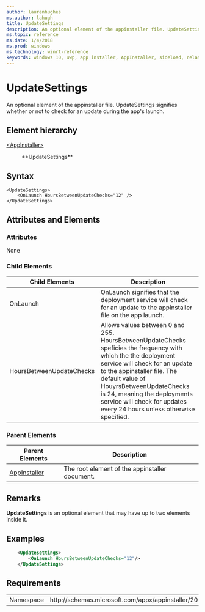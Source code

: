 ```yaml
---
author: laurenhughes
ms.author: lahugh
title: UpdateSettings
description: An optional element of the appinstaller file. UpdateSettings signifies whether or not to check for an update during the app's launch. 
ms.topic: reference
ms.date: 1/4/2018
ms.prod: windows
ms.technology: winrt-reference
keywords: windows 10, uwp, app installer, AppInstaller, sideload, related set, optional packages
---
```


# UpdateSettings

An optional element of the appinstaller file. UpdateSettings signifies whether or not to check for an update during the app's launch. 

## Element hierarchy

<dl>
<dt><a href="element-appinstaller.md">&lt;AppInstaller&gt;</a></dt>
<dd>
    <dl>
        <dt>**UpdateSettings**</dt>
    </dl>
</dd>
</dl>

## Syntax
```syntax
<UpdateSettings>
    <OnLaunch HoursBetweenUpdateChecks="12" />
</UpdateSettings>

```


## Attributes and Elements

### Attributes
None

### Child Elements

<Include links to child elements>

| Child Elements | Description |
|----------------|-------------|
| OnLaunch       |  OnLaunch signifies that the deployment service will check for an update to the appinstaller file on the app launch.  |
| HoursBetweenUpdateChecks       |  Allows values between 0 and 255. HoursBetweenUpdateChecks speficies the frequency with which the the deployment service will check for an update to the appinstaller file. The default value of HouyrsBetweenUpdateChecks is 24, meaning the deployments service will check for updates every 24 hours unless otherwise specified. |


### Parent Elements

| Parent Elements | Description |
|-----------------|-------------|
| [AppInstaller](element-appinstaller.md) | The root element of the appinstaller document. |

## Remarks
**UpdateSettings** is an optional element that may have up to two elements inside it. 
## Examples
``` xml    
    <UpdateSettings>
        <OnLaunch HoursBetweenUpdateChecks="12"/>
    </UpdateSettings>
```
## Requirements
<table>
    <tbody>
        <tr>
            <td>Namespace</td>
            <td> http://schemas.microsoft.com/appx/appinstaller/2017  </td>
        </tr>
    </tbody>
</table>